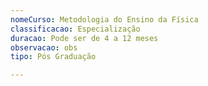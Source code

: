 ```yaml
---
nomeCurso: Metodologia do Ensino da Física
classificacao: Especialização
duracao: Pode ser de 4 a 12 meses
observacao: obs
tipo: Pós Graduação

---
```



